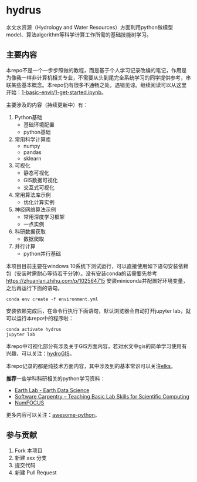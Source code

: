 # hydrus

水文水资源（Hydrology and Water Resources）方面利用python做模型model、算法algorithm等科学计算工作所需的基础技能树学习。

## 主要内容

本repo不是一个一步步照做的教程，而是基于个人学习记录改编的笔记，作用是为像我一样非计算机相关专业，不需要从头到尾完全系统学习的同学提供参考，串联某些基本概念。本repo仍有很多不通畅之处，遇错见谅。继续阅读可以从这里开始：[1-basic-envir/1-get-started.ipynb](https://github.com/OuyangWenyu/hydrus/blob/master/1-basic-envir/1-get-started.ipynb)。

主要涉及的内容（持续更新中）有：

1. Python基础
    - 基础环境配置
    - python基础
2. 常用科学计算库
    - numpy
    - pandas
    - sklearn
3. 可视化
    - 静态可视化
    - GIS数据可视化
    - 交互式可视化
4. 常用算法库示例
    - 优化计算实例
5. 神经网络算法示例
    - 常用深度学习框架
    - 一点实例
6. 科研数据获取
    - 数据爬取
7. 并行计算
    - python并行基础

本项目目前主要在windows 10系统下测试运行，可以直接使用如下语句安装依赖包（安装时需耐心等待若干分钟）。没有安装conda的话需要先参考 https://zhuanlan.zhihu.com/p/102564715 安装miniconda并配置好环境变量，之后再运行下面的语句。

```Shell
conda env create -f environment.yml
```

安装依赖完成后，在命令行执行下面语句，默认浏览器会自动打开jupyter lab，就可以运行本repo中的程序啦：

```Shell
conda activate hydrus
jupyter lab
```

本repo中可视化部分有涉及关于GIS方面内容，若对水文中gis的简单学习使用有兴趣，可以关注：[hydroGIS](https://github.com/OuyangWenyu/hydroGIS)。

本repo记录的都是纯技术方面内容，其中涉及到的基本常识可以关注[elks](https://github.com/OuyangWenyu/elks)。

**推荐**一些学科科研相关的python学习资料：

- [Earth Lab - Earth Data Science](https://www.earthdatascience.org/)
- [Software Carpentry – Teaching Basic Lab Skills for Scientific Computing](https://software-carpentry.org/lessons/index.html)
- [NumFOCUS](https://numfocus.org/)

更多内容可以关注：[awesome-python](https://github.com/vinta/awesome-python)。

## 参与贡献

1. Fork 本项目
2. 新建 xxx 分支
3. 提交代码
4. 新建 Pull Request

